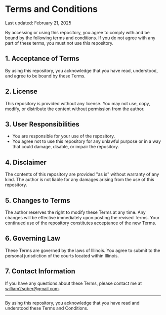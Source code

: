 # Terms and Conditions

Last updated: February 21, 2025

By accessing or using this repository, you agree to comply with and be bound by the following terms and conditions. If you do not agree with any part of these terms, you must not use this repository.

## 1. Acceptance of Terms

By using this repository, you acknowledge that you have read, understood, and agree to be bound by these Terms.

## 2. License

This repository is provided without any license. You may not use, copy, modify, or distribute the content without permission from the author.

## 3. User Responsibilities

- You are responsible for your use of the repository.
- You agree not to use this repository for any unlawful purpose or in a way that could damage, disable, or impair the repository.

## 4. Disclaimer

The contents of this repository are provided "as is" without warranty of any kind. The author is not liable for any damages arising from the use of this repository.

## 5. Changes to Terms

The author reserves the right to modify these Terms at any time. Any changes will be effective immediately upon posting the revised Terms. Your continued use of the repository constitutes acceptance of the new Terms.

## 6. Governing Law

These Terms are governed by the laws of Illinois. You agree to submit to the personal jurisdiction of the courts located within Illinois.

## 7. Contact Information

If you have any questions about these Terms, please contact me at william2sober@gmail.com.

---

By using this repository, you acknowledge that you have read and understood these Terms and Conditions.

